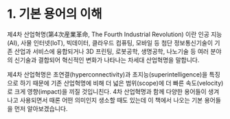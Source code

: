 # 1. 기본 용어의 이해

  
제4차 산업혁명\(第4次産業革命, The Fourth Industrial Revolution\) 이란 인공 지능\(AI\), 사물 인터넷\(IoT\), 빅데이터, 클라우드 컴퓨팅, 모바일 등 첨단 정보통신기술이 기존 산업과 서비스에 융합되거나 3D 프린팅, 로봇공학, 생명공학, 나노기술 등 여러 분야의 신기술과 결합되어 혁신적인 변화가 나타나는 차세대 산업혁명을 말합니다.

제4차 산업혁명은 초연결\(hyperconnectivity\)과 초지능\(superintelligence\)을 특징으로 하기 때문에 기존 산업혁명에 비해 더 넓은 범위\(scope\)에 더 빠른 속도\(velocity\)로 크게 영향\(impact\)을 끼질 것입니친다.  4차 산업혁명과 함께 다양한 용어들이 생겨나고 사용되면서 때론 어떤 의미인지 생소할 때도 있는데 이 책에서 나오는 기본 용어들을 먼저 알아보겠습니다.

